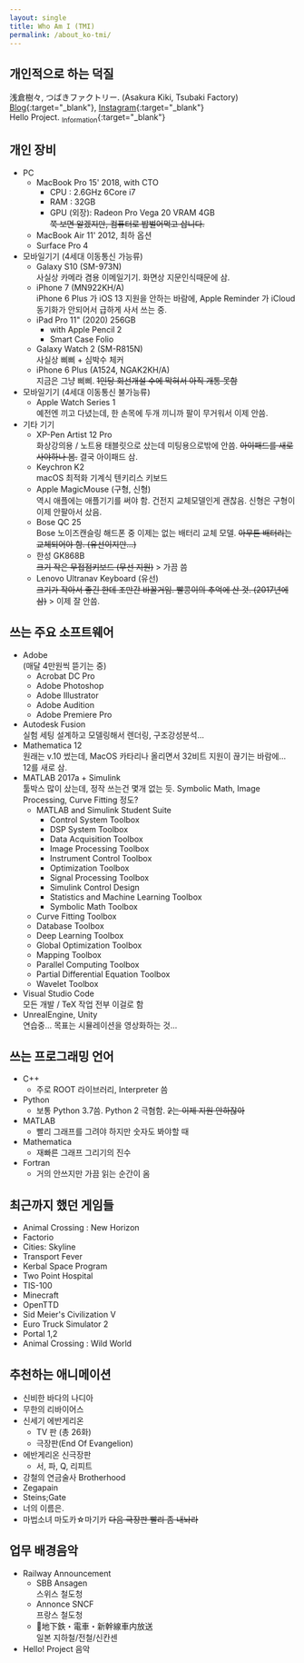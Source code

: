 ```yaml
---
layout: single
title: Who Am I (TMI)
permalink: /about_ko-tmi/
---
```


## 개인적으로 하는 덕질

浅倉樹々, つばきファクトリー. (Asakura Kiki, Tsubaki Factory)  
[Blog](https://ameblo.jp/tsubaki-factory/theme-10090188560.html){:target="_blank"}, [Instagram](https://www.instagram.com/kiki_asakura.official/){:target="_blank"}  
Hello Project. [<sub>Information</sub>](http://www.helloproject.com){:target="_blank"}

## 개인 장비

* PC
  * MacBook Pro 15' 2018, with CTO
    * CPU : 2.6GHz 6Core i7
    * RAM : 32GB
    * GPU (외장): Radeon Pro Vega 20 VRAM 4GB  
    ~~쭉 보면 알겠지만, 컴퓨터로 밥벌어먹고 삽니다.~~
  * MacBook Air 11' 2012, 최하 옵션
  * Surface Pro 4 
* 모바일기기 (4세대 이동통신 가능류)
  * Galaxy S10 (SM-973N)  
    사실상 카메라 겸용 이메일기기. 화면상 지문인식때문에 삼.
  * iPhone 7 (MN922KH/A)  
    iPhone 6 Plus 가 iOS 13 지원을 안하는 바람에, Apple Reminder 가 iCloud 동기화가 안되어서 급하게 사서 쓰는 중.
  * iPad Pro 11" (2020) 256GB
    * with Apple Pencil 2
    * Smart Case Folio
  * Galaxy Watch 2 (SM-R815N)  
    사실상 삐삐 + 심박수 체커
  * iPhone 6 Plus  (A1524, NGAK2KH/A)  
    지금은 그냥 삐삐. ~~1인당 회선개설 수에 막혀서 아직 개통 못함~~
* 모바일기기 (4세대 이동통신 불가능류)
  * Apple Watch Series 1  
    예전엔 끼고 다녔는데, 한 손목에 두개 끼니까 팔이 무거워서 이제 안씀.
* 기타 기기
  * XP-Pen Artist 12 Pro  
    화상강의용 / 노트용 태블릿으로 샀는데 미팅용으로밖에 안씀. ~~아이패드를 새로 사야하나 봄.~~ 결국 아이패드 삼.
  * Keychron K2  
    macOS 최적화 기계식 텐키리스 키보드
  * Apple MagicMouse (구형, 신형)  
    역시 애플에는 애플기기를 써야 함. 건전지 교체모델인게 괜찮음. 신형은 구형이 이제 안팔아서 샀음. 
  * Bose QC 25  
    Bose 노이즈캔슬링 해드폰 중 이제는 없는 배터리 교체 모델. ~~아무튼 배터리는 교체되어야 함. (유선이지만...)~~
  * 한성 GK868B  
    ~~크기 작은 무접점키보드 (무선 지원)~~ > 가끔 씀
  * Lenovo Ultranav Keyboard (유선)  
    ~~크기가 작아서 좋긴 한데 조만간 바꿀거임. 빨콩이의 추억에 산 것. (2017년에 삼)~~ > 이제 잘 안씀.

## 쓰는 주요 소프트웨어

* Adobe  
  (매달 4만원씩 뜯기는 중)
  * Acrobat DC Pro
  * Adobe Photoshop
  * Adobe Illustrator
  * Adobe Audition
  * Adobe Premiere Pro
* Autodesk Fusion  
  실험 세팅 설계하고 모델링해서 렌더링, 구조강성분석...
* Mathematica 12  
  원래는 v.10 썼는데, MacOS 카타리나 올리면서 32비트 지원이 끊기는 바람에... 12를 새로 삼.
* MATLAB 2017a + Simulink  
  툴박스 많이 샀는데, 정작 쓰는건 몇개 없는 듯. Symbolic Math, Image Processing, Curve Fitting 정도?
  * MATLAB and Simulink Student Suite
    * Control System Toolbox
    * DSP System Toolbox
    * Data Acquisition Toolbox
    * Image Processing Toolbox
    * Instrument Control Toolbox
    * Optimization Toolbox
    * Signal Processing Toolbox
    * Simulink Control Design
    * Statistics and Machine Learning Toolbox
    * Symbolic Math Toolbox
  * Curve Fitting Toolbox
  * Database Toolbox
  * Deep Learning Toolbox
  * Global Optimization Toolbox
  * Mapping Toolbox
  * Parallel Computing Toolbox
  * Partial Differential Equation Toolbox
  * Wavelet Toolbox
* Visual Studio Code  
  모든 개발 / TeX 작업 전부 이걸로 함
* UnrealEngine, Unity  
  연습중... 목표는 시뮬레이션을 영상화하는 것...

## 쓰는 프로그래밍 언어

* C++
  * 주로 ROOT 라이브러리, Interpreter 씀
* Python
  * 보통 Python 3.7씀. Python 2 극혐함. ~~2는 이제 지원 안하잖아~~
* MATLAB
  * 빨리 그래프를 그려야 하지만 숫자도 봐야할 때
* Mathematica
  * 재빠른 그래프 그리기의 진수
* Fortran
  * 거의 안쓰지만 가끔 읽는 순간이 옴

## 최근까지 했던 게임들

* Animal Crossing : New Horizon
* Factorio
* Cities: Skyline
* Transport Fever
* Kerbal Space Program
* Two Point Hospital
* TIS-100
* Minecraft
* OpenTTD
* Sid Meier's Civilization V
* Euro Truck Simulator 2
* Portal 1,2
* Animal Crossing : Wild World

## 추천하는 애니메이션

* 신비한 바다의 나디아
* 무한의 리바이어스
* 신세기 에반게리온
  * TV 판 (총 26화)
  * 극장판(End Of Evangelion)
* 에반게리온 신극장판
  * 서, 파, Q, 리피트
* 강철의 연금술사 Brotherhood
* Zegapain
* Steins;Gate
* 너의 이름은.
* 마법소녀 마도카☆마기카 ~~다음 극장판 빨리 좀 내놔라~~

## 업무 배경음악

* Railway Announcement
  * SBB Ansagen  
    스위스 철도청
  * Annonce SNCF  
    프랑스 철도청
  * 地下鉄・電車・新幹線車内放送  
    일본 지하철/전철/신칸센
* Hello! Project 음악